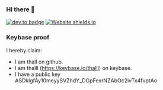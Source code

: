 ### Hi there 👋

[![dev.to badge](https://img.shields.io/badge/linkedin-niclasthall-%230177B5?style=flat&logo=linkedin)](https://www.linkedin.com/in/niclasthall)
[![Website shields.io](https://img.shields.io/website-up-down-green-red/http/shields.io.svg)](http://thall.se/)

### Keybase proof

I hereby claim:

  * I am thall on github.
  * I am thalll (https://keybase.io/thalll) on keybase.
  * I have a public key ASDklgfAy10meyySVZhdY_DGpFexrNZAbOc2ivTx4fvptAo
<!--
**thall/thall** is a ✨ _special_ ✨ repository because its `README.md` (this file) appears on your GitHub profile.

Here are some ideas to get you started:

- 🔭 I’m currently working on ...
- 🌱 I’m currently learning ...
- 👯 I’m looking to collaborate on ...
- 🤔 I’m looking for help with ...
- 💬 Ask me about ...
- 📫 How to reach me: ...
- 😄 Pronouns: ...
- ⚡ Fun fact: ...
-->
